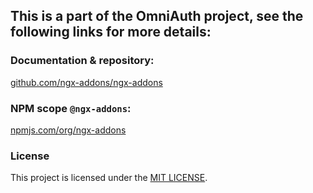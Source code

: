 ## This is a part of the OmniAuth project, see the following links for more details:

### Documentation & repository:
[github.com/ngx-addons/ngx-addons](https://github.com/ngx-addons/ngx-addons)

### NPM scope `@ngx-addons`:
[npmjs.com/org/ngx-addons](https://www.npmjs.com/org/ngx-addons)

### License
This project is licensed under the [MIT LICENSE](projects/omni-auth-core/LICENSE.md).
